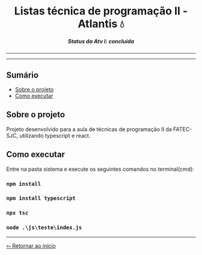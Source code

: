 <h1 align="center">Listas técnica de programação II - Atlantis 💧</h1>
<H5 align="center"> Status da Atv I: concluída</H5>

<hr> 

<hr> 

## Sumário

- [Sobre o projeto](#Sobre-o-projeto)
- [Como executar](#Como-executar)


## Sobre o projeto

Projeto desenvolvido para a aula de técnicas de programação II da FATEC-SJC, utilizando typescript e react.


## Como executar

Entre na pasta sistema e execute os seguintes comandos no terminal(cmd):

### `npm install`

### `npm install typescript`

### `npx tsc`

### `node .\js\teste\index.js`

<hr>

[➳ Retornar ao início](#Sumário)

